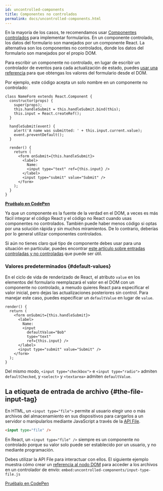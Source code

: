 ```yaml
---
id: uncontrolled-components
title: Componentes no controlados
permalink: docs/uncontrolled-components.html
---
```


En la mayoría de los casos, te recomendamos usar [Componentes controlados](/docs/forms.html) para implementar formularios. En un componente controlado, los datos del formulario son manejados por un componente React. La alternativa son los componentes no controlados, donde los datos del formulario son manejados por el propio DOM.

Para escribir un componente no controlado, en lugar de escribir un controlador de eventos para cada actualización de estado, puedes [usar una referencia](/docs/refs-and-the-dom.html) para que obtengas los valores del formulario desde el DOM.

Por ejemplo, este código acepta un solo nombre en un componente no controlado:

```javascript{5,9,18}
class NameForm extends React.Component {
  constructor(props) {
    super(props);
    this.handleSubmit = this.handleSubmit.bind(this);
    this.input = React.createRef();
  }

  handleSubmit(event) {
    alert('A name was submitted: ' + this.input.current.value);
    event.preventDefault();
  }

  render() {
    return (
      <form onSubmit={this.handleSubmit}>
        <label>
          Name:
          <input type="text" ref={this.input} />
        </label>
        <input type="submit" value="Submit" />
      </form>
    );
  }
}
```

[**Pruébalo en CodePen**](https://codepen.io/gaearon/pen/WooRWa?editors=0010)

Ya que un componente es la fuente de la verdad en el DOM, a veces es más fácil integrar el código React y el código no React cuando usas componentes no controlados. También puede haber menos código si optas por una solución rápida y sin muchos miramientos. De lo contrario, deberías por lo general utilizar componentes controlados.

Si aún no tienes claro qué tipo de componente debes usar para una situación en particular, puedes encontrar [este artículo sobre entradas controladas y no controladas](http://goshakkk.name/controlled-vs-uncontrolled-inputs-react/) que puede ser útil.

### Valores predeterminados {#default-values}

En el ciclo de vida de renderizado de React, el atributo `value` en los elementos del formulario reemplazará el valor en el DOM con un componente no controlado, a menudo quieres React para especificar el valor inicial, pero dejas las actualizaciones posteriores sin control. Para manejar este caso, puedes especificar un `defaultValue` en lugar de `value`.

```javascript{7}
render() {
  return (
    <form onSubmit={this.handleSubmit}>
      <label>
        Name:
        <input
          defaultValue="Bob"
          type="text"
          ref={this.input} />
      </label>
      <input type="submit" value="Submit" />
    </form>
  );
}
```

Del mismo modo, `<input type="checkbox">` e `<input type="radio">` admiten `defaultChecked`, y `<select>` y `<textarea>` admiten `defaultValue`.

## La etiqueta de entrada de archivo {#the-file-input-tag}

En HTML, un `<input type="file">` permite al usuario elegir uno o más archivos del almacenamiento en sus dispositivos para cargarlos a un servidor o manipularlos mediante JavaScript a través de la [API File](https://developer.mozilla.org/es/docs/Web/API/File/Using_files_from_web_applications).

```html
<input type="file" />
```

En React, un `<input type="file" />` siempre es un componente no controlado porque su valor solo puede ser establecido por un usuario, y no mediante programación.

Debes utilizar la API File para interactuar con ellos. El siguiente ejemplo muestra cómo crear un [referencia al nodo DOM](/docs/refs-and-the-dom.html) para acceder a los archivos en un controlador de envío:
`embed:uncontrolled-components/input-type-file.js`

[Pruébalo en CodePen](codepen://uncontrolled-components/input-type-file)
